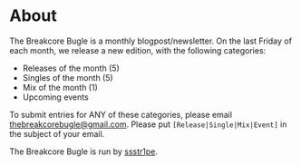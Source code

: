 # About

The Breakcore Bugle is a monthly blogpost/newsletter. On the last Friday of each month, we release a new edition, with the following categories:
- Releases of the month (5)
- Singles of the month (5)
- Mix of the month (1)
- Upcoming events

To submit entries for ANY of these categories, please email [thebreakcorebugle\@gmail.com](mailto:thebreakcorebugle\@gmail.com). Please put `[Release|Single|Mix|Event]` in the subject of your email.

The Breakcore Bugle is run by [ssstr1pe](https://ssstr1pe.net).


